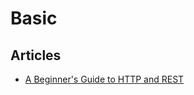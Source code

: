 Basic
==============================


Articles
------------------------------

* [A Beginner's Guide to HTTP and REST](http://code.tutsplus.com/tutorials/a-beginners-guide-to-http-and-rest--net-16340)
